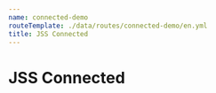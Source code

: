 ```yaml
---
name: connected-demo
routeTemplate: ./data/routes/connected-demo/en.yml
title: JSS Connected
---
```


# JSS Connected
